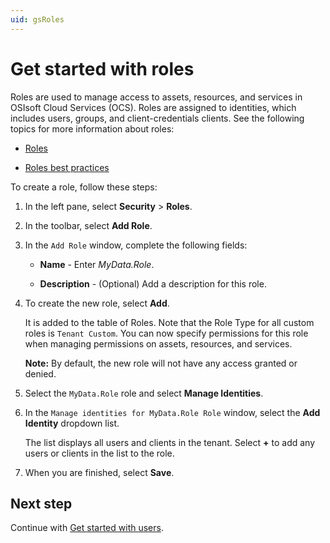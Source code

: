 ```yaml
---
uid: gsRoles
---
```


# Get started with roles

Roles are used to manage access to assets, resources, and services in OSIsoft Cloud Services (OCS). Roles are assigned to identities, which includes users, groups, and client-credentials clients. See the following topics for more information about roles:

- [Roles](xref:ccRoles)

- [Roles best practices](xref:ccRoles#roles-bp)

To create a role, follow these steps:

1. In the left pane, select **Security** > **Roles**.

1. In the toolbar, select **Add Role**.

1. In the `Add Role` window, complete the following fields:

   - **Name**  - Enter *MyData.Role*.
   
   - **Description** - (Optional) Add a description for this role.

1. To create the new role, select **Add**. 

    It is added to the table of Roles. Note that the Role Type for all custom roles is `Tenant Custom`. You can now specify permissions for this role when managing permissions on assets, resources, and services. 
    
    **Note:** By default, the new role will not have any access granted or denied.
    
1. Select the `MyData.Role` role and select **Manage Identities**.

1. In the `Manage identities for MyData.Role Role` window, select the **Add Identity** dropdown list. 

    The list displays all users and clients in the tenant. Select **+** to add any users or clients in the list to the role.

1. When you are finished, select **Save**.

## Next step

Continue with [Get started with users](xref:gsUsers).
